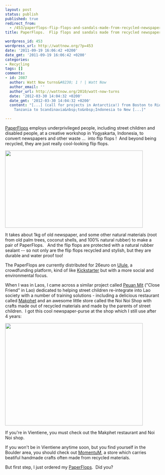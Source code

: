 ```yaml
---
layout: post
status: publish
published: true
redirect_from:
  - /453/paperflops-flip-flops-and-sandals-made-from-recycled-newspaper
title: PaperFlops.  Flip flops and sandals made from recycled newspaper.

wordpress_id: 453
wordpress_url: http://wattnow.org/?p=453
date: '2011-09-19 16:06:42 +0200'
date_gmt: '2011-09-19 16:06:42 +0200'
categories:
- Recycling
tags: []
comments:
- id: 2087
  author: Watt Now turns&#8230; 1 ! | Watt Now
  author_email: ''
  author_url: http://wattnow.org/2010/watt-now-turns
  date: '2012-03-30 14:04:32 +0200'
  date_gmt: '2012-03-30 14:04:32 +0200'
  content: "[...] (call for projects in Antarctica!) from Boston to Rio&nbsp;to&nbsp;rural
    Tanzania to Scandinavia&nbsp;to&nbsp;Indonesia to New [...]"

---
```

<p><a href="http://www.ulule.com/paperflops/">PaperFlops</a>&nbsp;employs underprivileged people, including street children and disabled people, at a creative workshop in Yogyakarta, Indonesia, to convert newspapers and other waste ... &nbsp;into flip flops ! &nbsp;And beyond being recycled, they are just really cool-looking flip flops.</p>
<p><a href="{{ 'assets/from-wordpress/uploads/2011/09/paperflops.jpg' | relative_url }}"><img class=" wp-image-454 alignnone" title="paperflops" src="{{ 'assets/from-wordpress/uploads/2011/09/paperflops.jpg' | relative_url }}" alt="" width="448" height="252" /></a></p>
<p>It takes about 1kg of old newspaper, and some other natural materials (root from old palm trees, coconut shells, and 100% natural rubber) to make a pair of PaperFlops. &nbsp; And the flip flops are protected with a natural rubber sealant -- so not only are the flip flops recycled and stylish, but they are durable and water proof too!</p>
<p>The PaperFlops are currently distributed for 26euro on <a href="http://www.ulule.com/">Ulule</a>, a crowdfunding platform, kind of like <a href="http://www.kickstarter.com/">Kickstarter</a> but with a more social and environmental focus.</p>
<p>When I was in Laos, I came across a similar project called&nbsp;<a href="http://www.ifc.org/ifcext/mekongpsdf.nsf/AttachmentsByTitle/17-Lao-Peuan+Mit/$FILE/17-Lao-Peuan+Mit.pdf">Peuan Mit</a>&nbsp;("Close Friend" in Lao) dedicated to helping street children re-integrate into Lao society with a number of training solutions - including a delicious restaurant called <a href="http://www.hanuman.travel/Responsible_Tourism/Laos/Mak_Phet_Restaurant.html">Makphet</a>&nbsp;and an awesome little store called the Noi Noi Shop with crafts made out of recycled materials and made by the parents of street children. &nbsp;I got this cool newspaper-purse at the shop which I still use after 4 years:</p>
<p><a href="{{ 'assets/from-wordpress/uploads/2011/09/newspaper-purse.jpg' | relative_url }}"><img class=" wp-image-455 alignnone" title="newspaper purse" src="{{ 'assets/from-wordpress/uploads/2011/09/newspaper-purse-1024x764.jpg' | relative_url }}" alt="" width="448" height="334" /></a></p>
<p>If you're in Vientiene, you must check out the Makphet restaurant and Noi Noi shop.</p>
<p>If you won't be in Vientiene anytime soon, but you find yourself in the Boulder area, you should check out <a href="http://ourmomentum.com/">MomentuM</a>, a store which carries beatiful handmade crafts often made from recycled materials.</p>
<p>But first step, I just ordered my&nbsp;<a href="http://www.ulule.com/paperflops/">PaperFlops</a>. &nbsp;Did you?</p>
